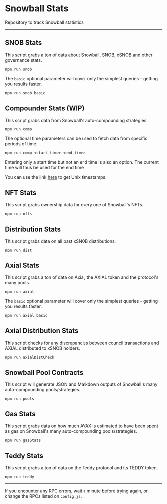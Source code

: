 # Snowball Stats

Repository to track Snowball statistics.

---

## SNOB Stats

This script grabs a ton of data about Snowball, SNOB, xSNOB and other governance stats.

```
npm run snob
```

The `basic` optional parameter will cover only the simplest queries - getting you results faster.

```
npm run snob basic
```

## Compounder Stats (WIP)

This script grabs data from Snowball's auto-compounding strategies.

```
npm run comp
```

The optional time parameters can be used to fetch data from specific periods of time.

```
npm run comp <start_time> <end_time>
```

Entering only a start time but not an end time is also an option. The current time will thus be used for the end time.

You can use the link [here](https://www.unixtimestamp.com/) to get Unix timestamps.

## NFT Stats

This script grabs ownership data for every one of Snowball's NFTs.

```
npm run nfts
```

## Distribution Stats

This script grabs data on all past xSNOB distributions.

```
npm run dist
```

## Axial Stats

This script grabs a ton of data on Axial, the AXIAL token and the protocol's many pools.

```
npm run axial
```

The `basic` optional parameter will cover only the simplest queries - getting you results faster.

```
npm run axial basic
```

## Axial Distribution Stats

This script checks for any discrepancies between council transactions and AXIAL distributed to xSNOB holders.

```
npm run axialDistCheck
```

## Snowball Pool Contracts

This script will generate JSON and Markdown outputs of Snowball's many auto-compounding pools/strategies.

```
npm run pools
```

## Gas Stats

This script grabs data on how much AVAX is estimated to have been spent as gas on Snowball's many auto-compounding pools/strategies.

```
npm run gasStats
```

## Teddy Stats

This script grabs a ton of data on the Teddy protocol and its TEDDY token.

```
npm run teddy
```

---

If you encounter any RPC errors, wait a minute before trying again, or change the RPCs listed on `config.js`.